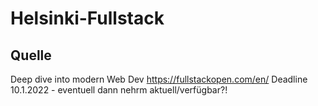 # Helsinki-Fullstack
## Quelle
Deep dive into modern Web Dev https://fullstackopen.com/en/ 
Deadline 10.1.2022 - eventuell dann nehrm aktuell/verfügbar?!